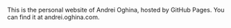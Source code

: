 This is the personal website of Andrei Oghina, hosted by GitHub Pages. You can find it at andrei.oghina.com.
